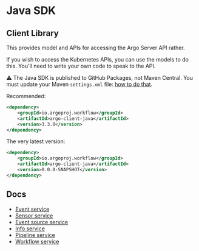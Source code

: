 # Java SDK

## Client Library

This provides model and APIs for accessing the Argo Server API rather.

If you wish to access the Kubernetes APIs, you can use the models to do this. You'll need to write your own code to
speak to the API.

⚠️ The Java SDK is published to GitHub Packages, not Maven Central. You must update your Maven `settings.xml`
file: [how to do that](https://docs.github.com/en/packages/working-with-a-github-packages-registry/working-with-the-apache-maven-registry).

Recommended:

```xml
<dependency>
    <groupId>io.argoproj.workflow</groupId>
    <artifactId>argo-client-java</artifactId>
    <version>3.3.0</version>
</dependency>
```

The very latest version:

```xml
<dependency>
    <groupId>io.argoproj.workflow</groupId>
    <artifactId>argo-client-java</artifactId>
    <version>0.0.0-SNAPSHOT</version>
</dependency>
```

## Docs

* [Event service](client/docs/EventServiceApi.md)
* [Sensor service](client/docs/SensorServiceApi.md)
* [Event source service](client/docs/EventSourceServiceApi.md)
* [Info service](client/docs/InfoServiceApi.md )
* [Pipeline service](client/docs/PipelineServiceApi.md)
* [Workflow service](client/docs/WorkflowServiceApi.md)
